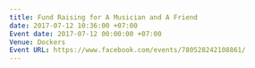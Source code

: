 ```yaml
---
title: Fund Raising for A Musician and A Friend
date: 2017-07-12 10:36:00 +07:00
Event date: 2017-07-12 00:00:00 +07:00
Venue: Dockers
Event URL: https://www.facebook.com/events/780528242108861/
---
```


